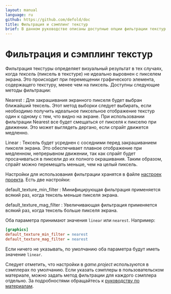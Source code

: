 ```yaml
---
layout: manual
language: ru
github: https://github.com/defold/doc
title: Фильтрация и сэмплинг текстур
brief: В данном руководстве описаны доступные опции фильтрации текстур при рендеринге графики.
---
```


# Фильтрация и сэмплинг текстур

Фильтрация текстуры определяет визуальный результат в тех случаях, когда _тексель_ (пиксель в текстуре) не идеально выровнен с пикселем экрана. Это происходит при перемещении графического элемента, содержащего текстуру, менее чем на пиксель. Доступны следующие методы фильтрации:

Nearest
: Для закрашивания экранного пикселя будет выбран ближайший тексель. Этот метод выборки следует выбирать, если необходимо получить идеальное пиксельное отображение текстур один к одному с тем, что видно на экране. При использовании фильтрации Nearest все будет смещаться от пикселя к пикселю при движении. Это может выглядеть дергано, если спрайт движется медленно.

Linear
: Тексель будет усреднен с соседними перед закрашиванием пикселя экрана. Это обеспечивает плавное отображение при медленном, непрерывном движении, так как спрайт будет просачиваться в пиксели до их полного окрашивания. Таким образом, спрайт можно перемещать меньше, чем на целый пиксель.

Настройки для использования фильтрации хранятся в файле [настроек проекта](/ru/manuals/project-settings/#graphics). Есть две настройки:

default_texture_min_filter
: Минифицирующая фильтрация применяется всякий раз, когда тексель меньше пикселя экрана.

default_texture_mag_filter
: Увеличивающая фильтрация применяется всякий раз, когда тексель больше пикселя экрана.

Оба параметра принимают значения `linear` или `nearest`. Например:

```ini
[graphics]
default_texture_min_filter = nearest
default_texture_mag_filter = nearest
```

Если ничего не указывать, по умолчанию оба параметра будут иметь значение `linear`.

Следует отметить, что настройки в *game.project* используются в сэмплерах по умолчанию. Если указать сэмплеры в пользовательском материале, можно задать метод фильтрации для каждого сэмплера отдельно. За подробностями обращайтесь к [руководству по материалам](/ru/manuals/material/).
